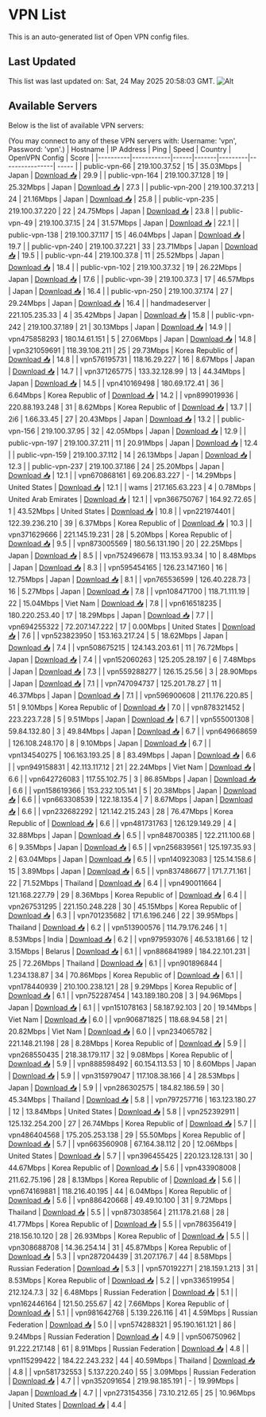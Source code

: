 # VPN List

This is an auto-generated list of Open VPN config files.

## Last Updated

This list was last updated on: Sat, 24 May 2025 20:58:03 GMT.
![Alt](https://repobeats.axiom.co/api/embed/186b98318ef1479477931607c1ad7d823f12451f.svg "Repobeats analytics image")

## Available Servers

Below is the list of available VPN servers:

(You may connect to any of these VPN servers with: Username: 'vpn', Password: 'vpn'.)
| Hostname | IP Address | Ping | Speed | Country | OpenVPN Config | Score |
|----------|------------|------|-------|---------|----------------| ----- |
| public-vpn-66 | 219.100.37.52 | 15 | 35.03Mbps | Japan | [Download 📥](./configs/server_0_JP.ovpn) | 29.9 |
| public-vpn-164 | 219.100.37.128 | 19 | 25.32Mbps | Japan | [Download 📥](./configs/server_1_JP.ovpn) | 27.3 |
| public-vpn-200 | 219.100.37.213 | 24 | 21.16Mbps | Japan | [Download 📥](./configs/server_2_JP.ovpn) | 25.8 |
| public-vpn-235 | 219.100.37.220 | 22 | 24.75Mbps | Japan | [Download 📥](./configs/server_3_JP.ovpn) | 23.8 |
| public-vpn-49 | 219.100.37.15 | 24 | 31.57Mbps | Japan | [Download 📥](./configs/server_4_JP.ovpn) | 22.1 |
| public-vpn-138 | 219.100.37.117 | 15 | 46.04Mbps | Japan | [Download 📥](./configs/server_5_JP.ovpn) | 19.7 |
| public-vpn-240 | 219.100.37.221 | 33 | 23.71Mbps | Japan | [Download 📥](./configs/server_6_JP.ovpn) | 19.5 |
| public-vpn-44 | 219.100.37.8 | 11 | 25.52Mbps | Japan | [Download 📥](./configs/server_7_JP.ovpn) | 18.4 |
| public-vpn-102 | 219.100.37.32 | 19 | 26.22Mbps | Japan | [Download 📥](./configs/server_8_JP.ovpn) | 17.6 |
| public-vpn-39 | 219.100.37.3 | 17 | 46.57Mbps | Japan | [Download 📥](./configs/server_9_JP.ovpn) | 16.4 |
| public-vpn-250 | 219.100.37.174 | 27 | 29.24Mbps | Japan | [Download 📥](./configs/server_10_JP.ovpn) | 16.4 |
| handmadeserver | 221.105.235.33 | 4 | 35.42Mbps | Japan | [Download 📥](./configs/server_11_JP.ovpn) | 15.8 |
| public-vpn-242 | 219.100.37.189 | 21 | 30.13Mbps | Japan | [Download 📥](./configs/server_12_JP.ovpn) | 14.9 |
| vpn475858293 | 180.14.61.151 | 5 | 27.06Mbps | Japan | [Download 📥](./configs/server_13_JP.ovpn) | 14.8 |
| vpn321059691 | 118.39.108.211 | 25 | 29.73Mbps | Korea Republic of | [Download 📥](./configs/server_14_KR.ovpn) | 14.8 |
| vpn576195731 | 118.16.29.227 | 16 | 8.67Mbps | Japan | [Download 📥](./configs/server_15_JP.ovpn) | 14.7 |
| vpn371265775 | 133.32.128.99 | 13 | 44.34Mbps | Japan | [Download 📥](./configs/server_16_JP.ovpn) | 14.5 |
| vpn410169498 | 180.69.172.41 | 36 | 6.64Mbps | Korea Republic of | [Download 📥](./configs/server_17_KR.ovpn) | 14.2 |
| vpn899019936 | 220.88.193.248 | 31 | 8.62Mbps | Korea Republic of | [Download 📥](./configs/server_18_KR.ovpn) | 13.7 |
| 2i6 | 1.66.33.45 | 27 | 20.43Mbps | Japan | [Download 📥](./configs/server_19_JP.ovpn) | 13.2 |
| public-vpn-156 | 219.100.37.95 | 32 | 42.05Mbps | Japan | [Download 📥](./configs/server_20_JP.ovpn) | 12.9 |
| public-vpn-197 | 219.100.37.211 | 11 | 20.91Mbps | Japan | [Download 📥](./configs/server_21_JP.ovpn) | 12.4 |
| public-vpn-159 | 219.100.37.112 | 14 | 26.13Mbps | Japan | [Download 📥](./configs/server_22_JP.ovpn) | 12.3 |
| public-vpn-237 | 219.100.37.186 | 24 | 25.20Mbps | Japan | [Download 📥](./configs/server_23_JP.ovpn) | 12.1 |
| vpn670868161 | 69.206.83.227 | - | 14.29Mbps | United States | [Download 📥](./configs/server_24_US.ovpn) | 12.1 |
| wams | 217.165.63.223 | 4 | 0.78Mbps | United Arab Emirates | [Download 📥](./configs/server_25_AE.ovpn) | 12.1 |
| vpn366750767 | 164.92.72.65 | 1 | 43.52Mbps | United States | [Download 📥](./configs/server_26_US.ovpn) | 10.8 |
| vpn221974401 | 122.39.236.210 | 39 | 6.37Mbps | Korea Republic of | [Download 📥](./configs/server_27_KR.ovpn) | 10.3 |
| vpn371629666 | 221.145.19.231 | 28 | 5.20Mbps | Korea Republic of | [Download 📥](./configs/server_28_KR.ovpn) | 9.5 |
| vpn873005569 | 180.56.131.190 | 20 | 22.25Mbps | Japan | [Download 📥](./configs/server_29_JP.ovpn) | 8.5 |
| vpn752496678 | 113.153.93.34 | 10 | 8.48Mbps | Japan | [Download 📥](./configs/server_30_JP.ovpn) | 8.3 |
| vpn595454165 | 126.23.147.160 | 16 | 12.75Mbps | Japan | [Download 📥](./configs/server_31_JP.ovpn) | 8.1 |
| vpn765536599 | 126.40.228.73 | 16 | 5.27Mbps | Japan | [Download 📥](./configs/server_32_JP.ovpn) | 7.8 |
| vpn108471700 | 118.71.111.19 | 22 | 15.04Mbps | Viet Nam | [Download 📥](./configs/server_33_VN.ovpn) | 7.8 |
| vpn616518235 | 180.220.253.40 | 17 | 18.29Mbps | Japan | [Download 📥](./configs/server_34_JP.ovpn) | 7.7 |
| vpn694255322 | 72.207.147.222 | 17 | 0.00Mbps | United States | [Download 📥](./configs/server_35_US.ovpn) | 7.6 |
| vpn523823950 | 153.163.217.24 | 5 | 18.62Mbps | Japan | [Download 📥](./configs/server_36_JP.ovpn) | 7.4 |
| vpn508675215 | 124.143.203.61 | 11 | 76.72Mbps | Japan | [Download 📥](./configs/server_37_JP.ovpn) | 7.4 |
| vpn152060263 | 125.205.28.197 | 6 | 7.48Mbps | Japan | [Download 📥](./configs/server_38_JP.ovpn) | 7.3 |
| vpn559288277 | 126.15.25.56 | 3 | 28.90Mbps | Japan | [Download 📥](./configs/server_39_JP.ovpn) | 7.1 |
| vpn747094737 | 125.201.78.27 | 11 | 46.37Mbps | Japan | [Download 📥](./configs/server_40_JP.ovpn) | 7.1 |
| vpn596900608 | 211.176.220.85 | 51 | 9.10Mbps | Korea Republic of | [Download 📥](./configs/server_41_KR.ovpn) | 7.0 |
| vpn878321452 | 223.223.7.28 | 5 | 9.51Mbps | Japan | [Download 📥](./configs/server_42_JP.ovpn) | 6.7 |
| vpn555001308 | 59.84.132.80 | 3 | 49.84Mbps | Japan | [Download 📥](./configs/server_43_JP.ovpn) | 6.7 |
| vpn649668659 | 126.108.248.170 | 8 | 9.10Mbps | Japan | [Download 📥](./configs/server_44_JP.ovpn) | 6.7 |
| vpn134540275 | 106.163.193.25 | 8 | 83.49Mbps | Japan | [Download 📥](./configs/server_45_JP.ovpn) | 6.6 |
| vpn949158831 | 42.113.117.12 | 21 | 22.24Mbps | Viet Nam | [Download 📥](./configs/server_46_VN.ovpn) | 6.6 |
| vpn642726083 | 117.55.102.75 | 3 | 86.85Mbps | Japan | [Download 📥](./configs/server_47_JP.ovpn) | 6.6 |
| vpn158619366 | 153.232.105.141 | 5 | 20.38Mbps | Japan | [Download 📥](./configs/server_48_JP.ovpn) | 6.6 |
| vpn663308539 | 122.18.135.4 | 7 | 8.67Mbps | Japan | [Download 📥](./configs/server_49_JP.ovpn) | 6.6 |
| vpn232682292 | 121.142.215.243 | 28 | 76.47Mbps | Korea Republic of | [Download 📥](./configs/server_50_KR.ovpn) | 6.6 |
| vpn481731763 | 126.129.149.29 | 4 | 32.88Mbps | Japan | [Download 📥](./configs/server_51_JP.ovpn) | 6.5 |
| vpn848700385 | 122.211.100.68 | 6 | 9.35Mbps | Japan | [Download 📥](./configs/server_52_JP.ovpn) | 6.5 |
| vpn256839561 | 125.197.35.93 | 2 | 63.04Mbps | Japan | [Download 📥](./configs/server_53_JP.ovpn) | 6.5 |
| vpn140923083 | 125.14.158.6 | 15 | 3.89Mbps | Japan | [Download 📥](./configs/server_54_JP.ovpn) | 6.5 |
| vpn837486677 | 171.7.71.161 | 22 | 71.52Mbps | Thailand | [Download 📥](./configs/server_55_TH.ovpn) | 6.4 |
| vpn490011664 | 121.168.227.79 | 29 | 8.36Mbps | Korea Republic of | [Download 📥](./configs/server_56_KR.ovpn) | 6.4 |
| vpn267531295 | 221.150.248.228 | 30 | 45.15Mbps | Korea Republic of | [Download 📥](./configs/server_57_KR.ovpn) | 6.3 |
| vpn701235682 | 171.6.196.246 | 22 | 39.95Mbps | Thailand | [Download 📥](./configs/server_58_TH.ovpn) | 6.2 |
| vpn513900576 | 114.79.176.246 | 1 | 8.53Mbps | India | [Download 📥](./configs/server_59_IN.ovpn) | 6.2 |
| vpn979593076 | 46.53.181.66 | 12 | 3.15Mbps | Belarus | [Download 📥](./configs/server_60_BY.ovpn) | 6.1 |
| vpn886841989 | 184.22.101.231 | 25 | 72.26Mbps | Thailand | [Download 📥](./configs/server_61_TH.ovpn) | 6.1 |
| vpn901896844 | 1.234.138.87 | 34 | 70.86Mbps | Korea Republic of | [Download 📥](./configs/server_62_KR.ovpn) | 6.1 |
| vpn178440939 | 210.100.238.121 | 28 | 9.29Mbps | Korea Republic of | [Download 📥](./configs/server_63_KR.ovpn) | 6.1 |
| vpn752287454 | 143.189.180.208 | 3 | 94.96Mbps | Japan | [Download 📥](./configs/server_64_JP.ovpn) | 6.1 |
| vpn151078163 | 58.187.92.103 | 20 | 19.14Mbps | Viet Nam | [Download 📥](./configs/server_65_VN.ovpn) | 6.0 |
| vpn906871825 | 118.68.94.58 | 21 | 20.82Mbps | Viet Nam | [Download 📥](./configs/server_66_VN.ovpn) | 6.0 |
| vpn234065782 | 221.148.21.198 | 28 | 8.28Mbps | Korea Republic of | [Download 📥](./configs/server_67_KR.ovpn) | 5.9 |
| vpn268550435 | 218.38.179.117 | 32 | 9.08Mbps | Korea Republic of | [Download 📥](./configs/server_68_KR.ovpn) | 5.9 |
| vpn888598492 | 60.154.113.53 | 10 | 8.60Mbps | Japan | [Download 📥](./configs/server_69_JP.ovpn) | 5.9 |
| vpn315979047 | 117.108.38.166 | 4 | 28.53Mbps | Japan | [Download 📥](./configs/server_70_JP.ovpn) | 5.9 |
| vpn286302575 | 184.82.186.59 | 30 | 45.34Mbps | Thailand | [Download 📥](./configs/server_71_TH.ovpn) | 5.8 |
| vpn797257716 | 163.123.180.27 | 12 | 13.84Mbps | United States | [Download 📥](./configs/server_72_US.ovpn) | 5.8 |
| vpn252392911 | 125.132.254.200 | 27 | 26.74Mbps | Korea Republic of | [Download 📥](./configs/server_73_KR.ovpn) | 5.7 |
| vpn486404568 | 175.205.253.138 | 29 | 55.50Mbps | Korea Republic of | [Download 📥](./configs/server_74_KR.ovpn) | 5.7 |
| vpn663560908 | 67.164.38.112 | 20 | 12.06Mbps | United States | [Download 📥](./configs/server_75_US.ovpn) | 5.7 |
| vpn396455425 | 220.123.128.131 | 30 | 44.67Mbps | Korea Republic of | [Download 📥](./configs/server_76_KR.ovpn) | 5.6 |
| vpn433908008 | 211.62.75.196 | 28 | 8.13Mbps | Korea Republic of | [Download 📥](./configs/server_77_KR.ovpn) | 5.6 |
| vpn674169881 | 118.216.40.195 | 44 | 6.04Mbps | Korea Republic of | [Download 📥](./configs/server_78_KR.ovpn) | 5.6 |
| vpn886420668 | 49.49.10.100 | 31 | 9.72Mbps | Thailand | [Download 📥](./configs/server_79_TH.ovpn) | 5.5 |
| vpn873038564 | 211.178.21.68 | 28 | 41.77Mbps | Korea Republic of | [Download 📥](./configs/server_80_KR.ovpn) | 5.5 |
| vpn786356419 | 218.156.10.120 | 28 | 26.93Mbps | Korea Republic of | [Download 📥](./configs/server_81_KR.ovpn) | 5.5 |
| vpn308688708 | 14.36.254.14 | 31 | 45.87Mbps | Korea Republic of | [Download 📥](./configs/server_82_KR.ovpn) | 5.3 |
| vpn287204439 | 31.207.176.7 | 44 | 8.58Mbps | Russian Federation | [Download 📥](./configs/server_83_RU.ovpn) | 5.3 |
| vpn570192271 | 218.159.1.213 | 31 | 8.53Mbps | Korea Republic of | [Download 📥](./configs/server_84_KR.ovpn) | 5.2 |
| vpn336519954 | 212.124.7.3 | 32 | 6.48Mbps | Russian Federation | [Download 📥](./configs/server_85_RU.ovpn) | 5.1 |
| vpn162446164 | 121.50.255.67 | 42 | 7.66Mbps | Korea Republic of | [Download 📥](./configs/server_86_KR.ovpn) | 5.1 |
| vpn981642768 | 5.139.226.116 | 41 | 4.59Mbps | Russian Federation | [Download 📥](./configs/server_87_RU.ovpn) | 5.0 |
| vpn574288321 | 95.190.161.121 | 86 | 9.24Mbps | Russian Federation | [Download 📥](./configs/server_88_RU.ovpn) | 4.9 |
| vpn506750962 | 91.222.217.148 | 61 | 8.91Mbps | Russian Federation | [Download 📥](./configs/server_89_RU.ovpn) | 4.8 |
| vpn115299422 | 184.22.243.232 | 44 | 40.59Mbps | Thailand | [Download 📥](./configs/server_90_TH.ovpn) | 4.8 |
| vpn581732553 | 5.137.220.240 | 55 | 3.09Mbps | Russian Federation | [Download 📥](./configs/server_91_RU.ovpn) | 4.7 |
| vpn352091654 | 219.98.185.191 | - | 19.99Mbps | Japan | [Download 📥](./configs/server_92_JP.ovpn) | 4.7 |
| vpn273154356 | 73.10.212.65 | 25 | 10.96Mbps | United States | [Download 📥](./configs/server_93_US.ovpn) | 4.4 |
